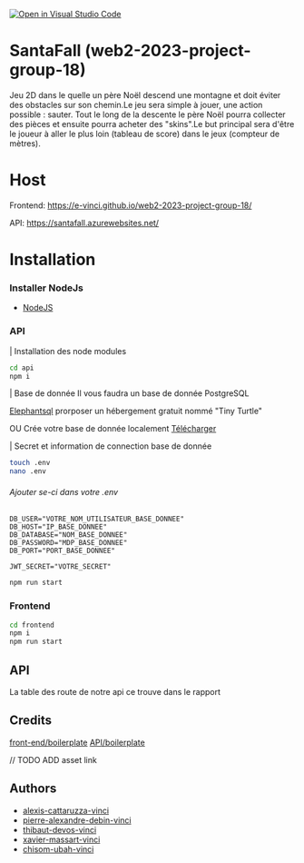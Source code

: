 [![Open in Visual Studio Code](https://classroom.github.com/assets/open-in-vscode-718a45dd9cf7e7f842a935f5ebbe5719a5e09af4491e668f4dbf3b35d5cca122.svg)](https://classroom.github.com/online_ide?assignment_repo_id=12368739&assignment_repo_type=AssignmentRepo)

# SantaFall (web2-2023-project-group-18)

Jeu 2D dans le quelle un père  Noël descend une montagne et doit éviter des obstacles sur son chemin.Le jeu sera simple à jouer, une action possible : sauter. Tout le long de la descente le père Noël pourra collecter des pièces et ensuite pourra acheter des "skins".Le but principal sera d'être le joueur à aller le plus loin (tableau de score) dans le jeux (compteur de mètres).


# Host

Frontend: https://e-vinci.github.io/web2-2023-project-group-18/   

API: https://santafall.azurewebsites.net/

# Installation

### Installer NodeJs
- [NodeJS](https://nodejs.org/en)


### API
| Installation des node modules
```bash
cd api
npm i
```

| Base de donnée
Il vous faudra un  base de donnée PostgreSQL

[Elephantsql](https://www.elephantsql.com/) prorposer un hébergement gratuit nommé "Tiny Turtle"

OU 
Crée votre base de donnée localement [Télécharger](https://www.postgresql.org/download/)

| Secret et information de connection base de donnée
```bash
touch .env
nano .env
```
###### Ajouter se-ci dans votre .env
```
DB_USER="VOTRE_NOM_UTILISATEUR_BASE_DONNEE"
DB_HOST="IP_BASE_DONNEE"
DB_DATABASE="NOM_BASE_DONNEE"
DB_PASSWORD="MDP_BASE_DONNEE"
DB_PORT="PORT_BASE_DONNEE"

JWT_SECRET="VOTRE_SECRET"
```

```bash
npm run start
```
### Frontend
```bash
cd frontend
npm i
npm run start
```




## API 
La table des route de notre api ce trouve dans le rapport 


## Credits

[front-end/boilerplate](https://github.com/e-vinci/js-phaser-boilerplate)
[API/boilerplate](https://github.com/e-vinci/jwt-api-boilerplate)

// TODO ADD asset link


## Authors


- [alexis-cattaruzza-vinci](https://github.com/alexis-cattaruzza-vinci)
- [pierre-alexandre-debin-vinci](https://github.com/Padami-9)
- [thibaut-devos-vinci](https://github.com/thibaut-devos-vinci)
- [xavier-massart-vinci](https://github.com/xavier-massart-vinci)
- [chisom-ubah-vinci](https://github.com/Willom125)
